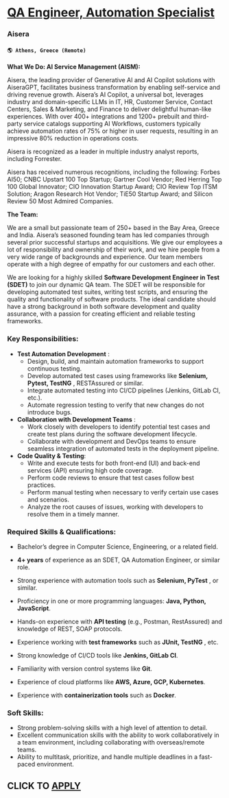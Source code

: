 # [QA Engineer, Automation Specialist ](https://www.remotewlb.com/apply/qa-engineer-automation-specialist)  
### Aisera  
#### `🌎 Athens, Greece (Remote)`  

**What We Do: AI Service Management (AISM):**

Aisera, the leading provider of Generative AI and AI Copilot solutions with AiseraGPT, facilitates business transformation by enabling self-service and driving revenue growth. Aisera’s AI Copilot, a universal bot, leverages industry and domain-specific LLMs in IT, HR, Customer Service, Contact Centers, Sales & Marketing, and Finance to deliver delightful human-like experiences. With over 400+ integrations and 1200+ prebuilt and third-party service catalogs supporting AI Workflows, customers typically achieve automation rates of 75% or higher in user requests, resulting in an impressive 80% reduction in operations costs.

Aisera is recognized as a leader in multiple industry analyst reports, including Forrester.

Aisera has received numerous recognitions, including the following: Forbes AI50; CNBC Upstart 100 Top Startup; Gartner Cool Vendor; Red Herring Top 100 Global Innovator; CIO Innovation Startup Award; CIO Review Top ITSM Solution; Aragon Research Hot Vendor; TiE50 Startup Award; and Silicon Review 50 Most Admired Companies.

**The Team:**

We are a small but passionate team of 250+ based in the Bay Area, Greece and India. Aisera’s seasoned founding team has led companies through several prior successful startups and acquisitions. We give our employees a lot of responsibility and ownership of their work, and we hire people from a very wide range of backgrounds and experience. Our team members operate with a high degree of empathy for our customers and each other.

We are looking for a highly skilled **Software Development Engineer in Test (SDET)** to join our dynamic QA team. The SDET will be responsible for developing automated test suites, writing test scripts, and ensuring the quality and functionality of software products. The ideal candidate should have a strong background in both software development and quality assurance, with a passion for creating efficient and reliable testing frameworks.

### **Key Responsibilities:**

  * **Test Automation Development** :
    * Design, build, and maintain automation frameworks to support continuous testing.
    * Develop automated test cases using frameworks like **Selenium, Pytest, TestNG** , RESTAssured or similar.
    * Integrate automated testing into CI/CD pipelines (Jenkins, GitLab CI, etc.).
    * Automate regression testing to verify that new changes do not introduce bugs.
  * **Collaboration with Development Teams** :
    * Work closely with developers to identify potential test cases and create test plans during the software development lifecycle.
    * Collaborate with development and DevOps teams to ensure seamless integration of automated tests in the deployment pipeline.
  * **Code Quality & Testing**:
    * Write and execute tests for both front-end (UI) and back-end services (API) ensuring high code coverage.
    * Perform code reviews to ensure that test cases follow best practices.
    * Perform manual testing when necessary to verify certain use cases and scenarios.
    * Analyze the root causes of issues, working with developers to resolve them in a timely manner.

### **Required Skills & Qualifications:**

  * Bachelor’s degree in Computer Science, Engineering, or a related field.
  * **4+ years** of experience as an SDET, QA Automation Engineer, or similar role.
  * Strong experience with automation tools such as **Selenium, PyTest** , or similar.
  * Proficiency in one or more programming languages: **Java, Python, JavaScript**.
  * Hands-on experience with **API testing** (e.g., Postman, RestAssured) and knowledge of REST, SOAP protocols.
  * Experience working with **test frameworks** such as **JUnit, TestNG** , etc.
  * Strong knowledge of CI/CD tools like **Jenkins, GitLab CI**.
  * Familiarity with version control systems like **Git**.

  * Experience of cloud platforms like **AWS, Azure, GCP, Kubernetes**.
  * Experience with **containerization tools** such as **Docker**.

### **Soft Skills:**

  * Strong problem-solving skills with a high level of attention to detail.
  * Excellent communication skills with the ability to work collaboratively in a team environment, including collaborating with overseas/remote teams.
  * Ability to multitask, prioritize, and handle multiple deadlines in a fast-paced environment.

  
## CLICK TO [APPLY](https://www.remotewlb.com/apply/qa-engineer-automation-specialist)


